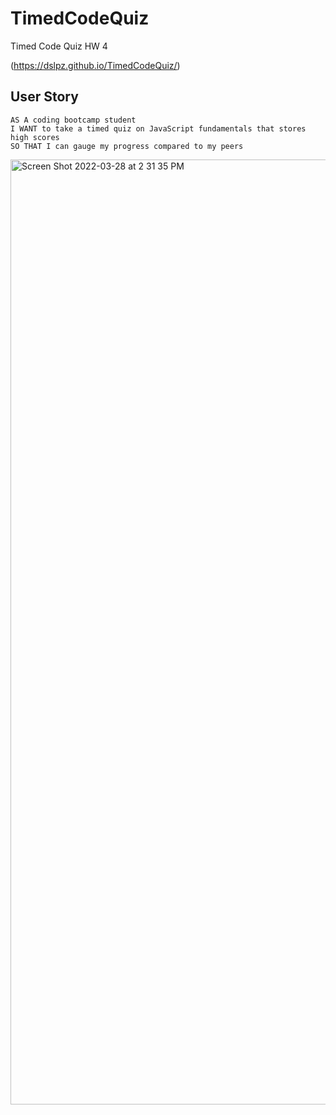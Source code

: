 # TimedCodeQuiz


Timed Code Quiz HW 4 

(https://dslpz.github.io/TimedCodeQuiz/)

## User Story

```
AS A coding bootcamp student
I WANT to take a timed quiz on JavaScript fundamentals that stores high scores
SO THAT I can gauge my progress compared to my peers
```

<img width="1512" alt="Screen Shot 2022-03-28 at 2 31 35 PM" src="https://user-images.githubusercontent.com/95593938/160472961-e1fd27c3-5db9-4a28-8a8f-19466ccd36f3.png">
